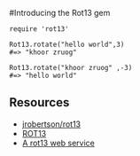 #Introducing the Rot13 gem

    require 'rot13'

    Rot13.rotate("hello world",3)
    #=> "khoor zruog"

    Rot13.rotate("khoor zruog" ,-3)
    #=> "hello world" 

## Resources

* [jrobertson/rot13](https://github.com/jrobertson/rot13)
* [ROT13](http://en.wikipedia.org/wiki/ROT13)
* [A rot13 web service](http://rot13.com/index.php)
